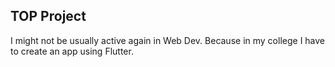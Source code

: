 ## TOP Project

I might not be usually active again in Web Dev. Because in my college I have to create an app using Flutter.
